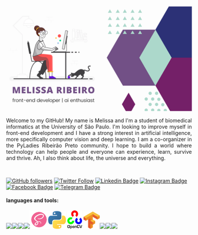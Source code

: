 <!--
**melissarib/melissarib** is a ✨ _special_ ✨ repository because its `README.md` (this file) appears on your GitHub profile.

Here are some ideas to get you started:

- 🔭 I’m currently working on ...
- 🌱 I’m currently learning ...
- 👯 I’m looking to collaborate on ...
- 🤔 I’m looking for help with ...
- 💬 Ask me about ...
- 📫 How to reach me: ...
- 😄 Pronouns: ...
- ⚡ Fun fact: ...
-->

![Melissa Ribeiro](https://github.com/melissarib/melissarib/blob/main/capa-github-melissarib.png)


<p align="justify">Welcome to my GitHub! My name is Melissa and I'm a student of biomedical informatics at the University of São Paulo. I'm looking to improve myself in front-end development and I have a strong interest in artificial intelligence, more specifically computer vision and deep learning. I am a co-organizer in the PyLadies Ribeirão Preto community. I hope to build a world where technology can help people and everyone can experience, learn, survive and thrive. Ah, I also think about life, the universe and everything.</p>

<br/>

[![GitHub followers](https://img.shields.io/github/followers/melissarib?style=social)](https://www.github.com/melissarib)
[![Twitter Follow](https://img.shields.io/twitter/follow/melissarib?style=social)](https://www.twitter.com/melissarib)
[![Linkedin Badge](https://img.shields.io/badge/melissa&#160;augusto&#160;ribeiro-blue?style=flat-square&logo=Linkedin&logoColor=white&link=https://www.linkedin.com/in/melissarib/)](https://www.linkedin.com/in/melissarib/)
[![Instagram Badge](https://img.shields.io/badge/-melissarib9-purple?style=flat-square&logo=Instagram&logoColor=white&link=https://www.instagram.com/melissarib9/)](https://www.instagram.com/melissarib9/) 
[![Facebook Badge](https://img.shields.io/badge/-melissa&#160;ribeiro-blue?style=flat-square&logo=Facebook&logoColor=white&link=https://www.facebook.com/melissarib9)](https://www.facebook.com/melissarib9)
[![Telegram Badge](https://img.shields.io/badge/melissarib&#160;direct&#160;messages-grey?style=flat-square&logo=Telegram&logoColor=white&link=https://t.me/melissarib)](https://t.me/melissarib)

 #### languages and tools:
<!--
✨Créditos especiais pelas imagens que fiquei com preguiça de baixar: vivalverma558 ✨

-->

<img src="https://github.com/vimalverma558/vimalverma558/blob/v2/img/icons8-html-5.svg" width="50px"><img src="https://github.com/vimalverma558/vimalverma558/blob/v2/img/icons8-css3.svg" width="50px"><img src="https://github.com/vimalverma558/vimalverma558/blob/v2/img/icons8-javascript-logo.svg" width="50px"><img src="https://github.com/vimalverma558/vimalverma558/blob/v2/img/icons8-bootstrap.svg" width="50px"><img src="https://github.com/melissarib/melissarib/blob/main/assets/icons8-sass.svg" width="50px"><img src="https://github.com/melissarib/melissarib/blob/main/assets/python.png" width="48px">&#160;<img src="https://github.com/melissarib/melissarib/blob/main/assets/opencv.png" width="40px">&#160;<img src="https://github.com/melissarib/melissarib/blob/main/assets/tensorflow.png" width="44px"><img src="https://github.com/vimalverma558/vimalverma558/blob/v2/img/icons8-github.svg" width="50px"><img src="https://github.com/vimalverma558/vimalverma558/blob/v2/img/icons8-git.svg" width="50px"><img src="https://github.com/vimalverma558/vimalverma558/blob/v2/img/icons8-nodejs.svg" width="60px">













